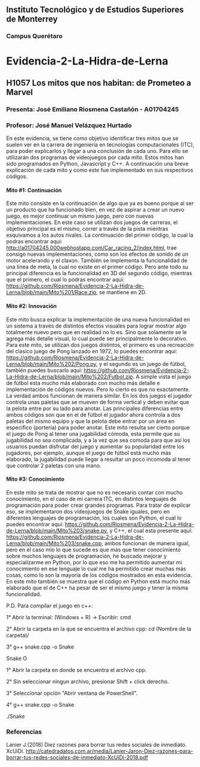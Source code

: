 ## Instituto Tecnológico y de Estudios Superiores de Monterrey
### Campus Querétaro
# Evidencia-2-La-Hidra-de-Lerna
## H1057 Los mitos que nos habitan: de Prometeo a Marvel
### Presenta: José Emiliano Riosmena Castañón - A01704245
### Profesor: José Manuel Velázquez Hurtado
En este evidencia, se tiene como objetivo identificar tres mitos que se suelen ver en la carrera de ingeniería en tecnologías computacionales (ITC), para poder explicarlos y llegar a una conclusión de cada uno. Para ello se utilizarán dos programas de videojuegos por cada mito. Estos mitos han sido programados en Python, Javascript y C++. A continuación una breve explicación de cada mito y como este fue implementado en sus respectivos códigos.
#### Mito #1: Continuación
Este mito consiste en la continuación de algo que ya es bueno porque al ser un producto que ha funcionado bien, en vez de aspirar a crear un nuevo juego, es mejor continuar un mismo juego, pero con nuevas implementaciones. En este caso se utilizan dos juegos de carreras, el objetivo principal es el mismo, correr a través de la pista mientras esquivamos a los autos rivales. La continuación del primer código, la cual la podras encontrar aqui: http://a01704245.000webhostapp.com/Car_racing_2/index.html, trae consigo nuevas implementaciones, como son los efectos de sonido de un motor acelerando y el claxon. También se implementa la funcionalidad de una linea de meta, la cual no existe en el primer código. Pero ante todo su principal diferencia es la funcionalidad en 3D del segundo código, mientras que el primero, el cual lo podras encontrar aquí: https://github.com/Riosmena/Evidencia-2-La-Hidra-de-Lerna/blob/main/Mito%201/Race.zip, se mantiene en 2D.
#### Mito #2: Innovación
Este mito busca explicar la implementación de una nueva funcionalidad en un sistema a través de distintos efectos visuales para lograr mostrar algo totalmente nuevo pero que en realidad no lo es. Sino que solamente se le agrega más detalle visual, lo cual puede ser principalmente lo decorativo. Para este mito, se utilizan dos juegos distintos, el primero es una recreación del clasico juego de Pong lanzado en 1972, lo puedes encontrar aqui: https://github.com/Riosmena/Evidencia-2-La-Hidra-de-Lerna/blob/main/Mito%202/Pong.py, y el segundo es un juego de fútbol, también puedes buscarlo aqui: https://github.com/Riosmena/Evidencia-2-La-Hidra-de-Lerna/blob/main/Mito%202/Futbol.zip. A simple vista el juego de fútbol esta mucho más elaborado con mucho más detalle e implementación de códigos nuevos. Pero lo cierto es que no exactamente. La verdad ambos funcionan de manera similar. En los dos juegos el jugador controla unas paletas que se mueven de forma vertical y deben evitar que la pelota entre por su lado para anotar. Las principales diferencias entre ambos códigos son que en el de fútbol el jugador ahora controla a dos paletas del mismo equipo y que la pelota debe entrar por un área en especifico (porteria) para poder anotar.
Este mito resulta ser cierto porque el juego de Pong al tener una jugabilidad cómoda, esta permite que su jugabilidad no sea complicada, y a la vez que sea comoda para que así los usuarios puedan disfrutar del juego y aumentar su popularidad entre los jugadores, por ejemplo, aunque el juego de fútbol está mucho más elaborado, la jugabilidad puede llegar a resultar un poco incomoda al tener que controlar 2 paletas con una mano.
#### Mito #3: Conocimiento
En este mito se trata de mostrar que no es necesario contar con mucho conocimiento, en el caso de mi carrera ITC, en distintos lenguajes de programación para poder crear grandes programas. Para tratar de explicar eso, se implementaron dos videojuegos de Snake iguales, pero en diferentes lenguajes de programación, los cuales son Python, el cual lo puedes encontrar aquí: https://github.com/Riosmena/Evidencia-2-La-Hidra-de-Lerna/blob/main/Mito%203/snake.py, y C++, el cual esta presente aquí: https://github.com/Riosmena/Evidencia-2-La-Hidra-de-Lerna/blob/main/Mito%203/snake.cpp, ambos funcionan de manera igual, pero en el caso mio lo que sucede es que más que tener conocimiento sobre muchos lenguajes de programación, he buscado mejorar y especializarme en Python, por lo que eso me ha permitido aumentar mi conocimiento en ese lenguaje lo cual me ha permitido crear muchas más cosas, como lo son la mayoria de los códigos mostrados en esta evidencia. En este mito también se muestra que el código en Python está mucho más elaborado que el de C++ ha pesar de ser el mismo juego y tener la misma funcionalidad.

P.D. Para compilar el juego en c++:

1° Abrir la terminal: (Windows + R) → Escribir: cmd

2° Abrir la carpeta en la que se encuentra el archivo cpp: cd (Nombre de la carpeta)/

3° g++ snake.cpp -o Snake

   Snake
O

1° Abrir la carpeta en donde se encuentra el archivo cpp.

2° Sin seleccionar ningun archivo, presionar Shift + click derecho.

3° Seleccionar opción "Abrir ventana de PowerShell".

4° g++ snake.cpp -o Snake
   
   ./Snake
### Referencias
Lanier J.(2018) Diez razones para borrar tus redes sociales de inmediato. XcUiDi. http://catedradatos.com.ar/media/Lanier-Jaron-Diez-razones-para-borrar-tus-redes-sociales-de-inmediato-XcUiDi-2018.pdf

